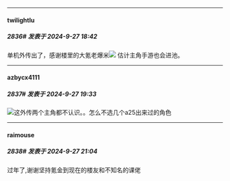 ﻿
*****

####  twilightlu  
##### 2836#       发表于 2024-9-27 18:42

单机外传出了，感谢楼里的大氪老爆米<img src="https://static.saraba1st.com/image/smiley/face2017/009.gif" referrerpolicy="no-referrer"> 估计主角手游也会进池。


*****

####  azbycx4111  
##### 2837#       发表于 2024-9-27 19:33

<img src="https://static.saraba1st.com/image/smiley/face2017/001.png" referrerpolicy="no-referrer">这外传两个主角都不认识。。怎么不选几个a25出来过的角色


*****

####  raimouse  
##### 2838#       发表于 2024-9-27 21:04

过年了,谢谢坚持氪金到现在的楼友和不知名的课佬

